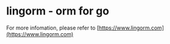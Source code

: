 # lingorm - orm for go

For more infomation, please refer to [https://www.lingorm.com](https://www.lingorm.com)
